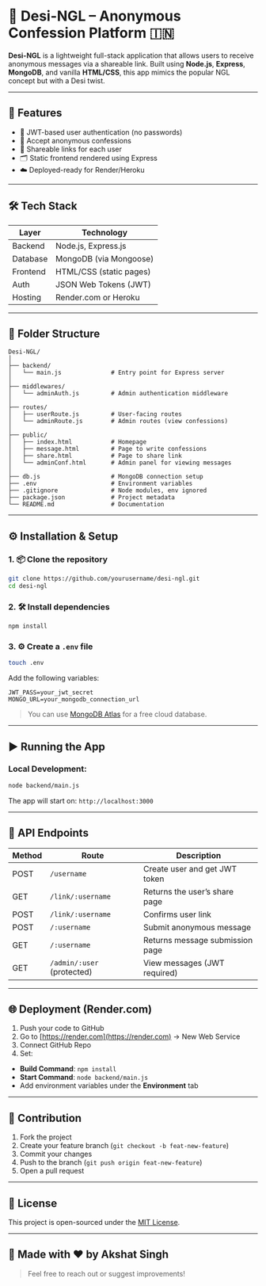 # 📨 Desi-NGL – Anonymous Confession Platform 🇮🇳

**Desi-NGL** is a lightweight full-stack application that allows users to receive anonymous messages via a shareable link. Built using **Node.js**, **Express**, **MongoDB**, and vanilla **HTML/CSS**, this app mimics the popular NGL concept but with a Desi twist.

---

## 🚀 Features

- 🔐 JWT-based user authentication (no passwords)
- 📨 Accept anonymous confessions
- 🔗 Shareable links for each user
- 🗂 Static frontend rendered using Express
- ☁️ Deployed-ready for Render/Heroku

---

## 🛠 Tech Stack

| Layer     | Technology     |
|-----------|----------------|
| Backend   | Node.js, Express.js |
| Database  | MongoDB (via Mongoose) |
| Frontend  | HTML/CSS (static pages) |
| Auth      | JSON Web Tokens (JWT) |
| Hosting   | Render.com or Heroku |

---

## 📁 Folder Structure

```
Desi-NGL/
│
├── backend/
│   └── main.js              # Entry point for Express server
│
├── middlewares/
│   └── adminAuth.js         # Admin authentication middleware
│
├── routes/
│   ├── userRoute.js         # User-facing routes
│   └── adminRoute.js        # Admin routes (view confessions)
│
├── public/
│   ├── index.html           # Homepage
│   ├── message.html         # Page to write confessions
│   ├── share.html           # Page to share link
│   └── adminConf.html       # Admin panel for viewing messages
│
├── db.js                    # MongoDB connection setup
├── .env                     # Environment variables
├── .gitignore               # Node modules, env ignored
├── package.json             # Project metadata
└── README.md                # Documentation
```

---

## ⚙️ Installation & Setup

### 1. 📦 Clone the repository

```bash
git clone https://github.com/yourusername/desi-ngl.git
cd desi-ngl
```

### 2. 🛠 Install dependencies

```bash
npm install
```

### 3. ⚙️ Create a `.env` file

```bash
touch .env
```

Add the following variables:

```env
JWT_PASS=your_jwt_secret
MONGO_URL=your_mongodb_connection_url
```

> You can use [MongoDB Atlas](https://www.mongodb.com/cloud/atlas) for a free cloud database.

---

## ▶️ Running the App

### Local Development:

```bash
node backend/main.js
```

The app will start on: `http://localhost:3000`

---

## 🧪 API Endpoints

| Method | Route                         | Description                            |
|--------|-------------------------------|----------------------------------------|
| POST   | `/username`                   | Create user and get JWT token          |
| GET    | `/link/:username`             | Returns the user’s share page          |
| POST   | `/link/:username`             | Confirms user link                     |
| POST   | `/:username`                  | Submit anonymous message               |
| GET    | `/:username`                  | Returns message submission page        |
| GET    | `/admin/:user` (protected)    | View messages (JWT required)           |

---

## 🌐 Deployment (Render.com)

1. Push your code to GitHub
2. Go to [https://render.com](https://render.com) → New Web Service
3. Connect GitHub Repo
4. Set:

- **Build Command**: `npm install`
- **Start Command**: `node backend/main.js`
- Add environment variables under the **Environment** tab

---

## 🤝 Contribution

1. Fork the project
2. Create your feature branch (`git checkout -b feat-new-feature`)
3. Commit your changes
4. Push to the branch (`git push origin feat-new-feature`)
5. Open a pull request

---

## 📜 License

This project is open-sourced under the [MIT License](LICENSE).

---

## 📩 Made with ❤️ by Akshat Singh

> Feel free to reach out or suggest improvements!